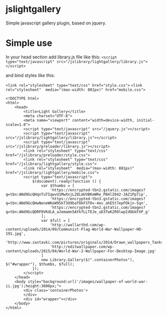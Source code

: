 # jslightgallery
Simple javascript gallery plugin, based on jquery.
# Simple use
In your head section  add library.js file like this:
`<script type="text/javascript" src="/jslibrary/lightgallery/library.js"></script> `

and bind styles like this:

` <link rel="stylesheet" type="text/css" href="style.css"> `
` <link rel="stylesheet"  media="(max-width: 881px)" href="mobile.css"> `

``` 
<!DOCTYPE html>
<html>
	<head>
		<title>Light Gallery</title>
		<meta charset="UTF-8">
		<meta name="viewport" content="width=device-width, initial-scale=1.0">
		<script type="text/javascript" src="/jquery.js"></script>
		<script type="text/javascript" src="/jslibrary/lightgallery/library.js"></script>
		<script type="text/javascript" src="/jslibrary/preloader/library.js"></script>
		<link rel="stylesheet" type="text/css" href="/jslibrary/preloader/style.css">
		<link rel="stylesheet" type="text/css" href="/jslibrary/lightgallery/style.css">
		<link rel="stylesheet"  media="(max-width: 881px)" href="/jslibrary/lightgallery/mobile.css">
		<script type="text/javascript">
			$(document).ready(function () {
				var $thumbs = [
					'https://encrypted-tbn2.gstatic.com/images?q=tbn:ANd9GcQHqnTuTIqwvU1MwXnjLZ8LmUVBKeWRe_PB4lZ042-JAZ1Pp7ip',
					'https://encrypted-tbn3.gstatic.com/images?q=tbn:ANd9GcQHwNeneWKeW95kT3O9baTOkFSTOv-4ev_ahE5t7epFOkjn-Sqn',
					'https://encrypted-tbn2.gstatic.com/images?q=tbn:ANd9GcQDRF0VKdLA_aJemamn5AYkfLLTEJe_uD3TwK2ROlwpIdOGkFXP_g'
				];
				var $full = [
					'http://wallarthd.com/wp-content/uploads/2014/09/Communist-Flag-World-War-Wallpaper-HD-191.jpg',
					'http://www.zastavki.com/pictures/originals/2014/Drawn_wallpapers_Tanks_in_the_second_world_war_083508_.jpg',
					'http://editwallpaper.com/wp-content/uploads/2015/04/World-War-2-Wallpaper-For-Desktop-Image.jpg'
				]
				new Library.Gallery($(".containerPhotos"), $("#wrapper"), $thumbs, $full);
			});
		</script>
	</head>
	<body style="background:url('/images/wallpaper-of-world-war-ii.jpg');height:3600px;">
		<div class='containerPhotos'>		
		</div>
		<div id="wrapper"></div>
	</body>
</html>
```
